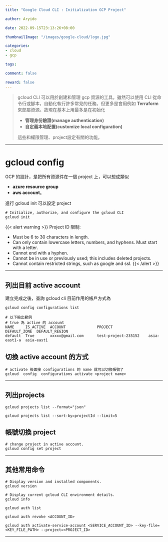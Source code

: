 ```yaml
---
title: "Google Cloud CLI : Initialization GCP Project"

author: Aryido

date: 2022-09-15T23:13:26+08:00

thumbnailImage: "/images/google-cloud/logo.jpg"

categories:
- cloud
- gcp

tags:

comment: false

reward: false
---
```

<!--BODY-->
>  gcloud CLI 可以用於創建和管理 gcp 資源的工具。雖然可以使用 CLI 從命令行或腳本，自動化執行許多常見的任務。但更多是會用例如  **Terraform** 來部屬資源。故現在基本上用最多是在初始化
> - **管理身份驗證(manage authentication)**
> - **自定義本地配置(customize local configuration)**
>
> 這些和權限管理、project設定有關的功能。

<!--more-->

---

# gcloud config
GCP 的設計，是把所有資源件在一個 project 上，可以想成類似
- **azure resource group**
- **aws account**。

進行 gcloud init 可以設定 project
```
# Initialize, authorize, and configure the gcloud CLI
gcloud init

```
{{< alert warning >}}
Project ID 限制:

- Must be 6 to 30 characters in length.
- Can only contain lowercase letters, numbers, and hyphens.
Must start with a letter.
- Cannot end with a hyphen.
- Cannot be in use or previously used; this includes deleted projects.
- Cannot contain restricted strings, such as google and ssl.
{{< /alert >}}

---

## 列出目前 active account

建立完成之後，查詢 gcloud cli 目前作用的帳戶方式為
```
gcloud config configurations list

# 以下輸出範例
# true 為 active 的 account
NAME     IS_ACTIVE  ACCOUNT              PROJECT                DEFAULT_ZONE  DEFAULT_REGION
default  True       xxxxx@gmail.com      test-project-235152    asia-east1-a  asia-east1

```

## 切換 active account 的方式
```
# activate 後面接 configurations 的 name 就可以切換帳號了
gcloud  config  configurations activate <project name>
```

---

## 列出projects
```
gcloud projects list --format="json"

gcloud projects list --sort-by=projectId --limit=5
```

## 帳號切換 project
```
# change project in active account.
gcloud config set project
```

---

## 其他常用命令
```
# Display version and installed components.
gcloud version

# Display current gcloud CLI environment details.
gcloud info

gcloud auth list

gcloud auth revoke <ACCOUNT_ID>

gcloud auth activate-service-account <SERVICE_ACCOUNT_ID> --key-file=<KEY_FILE_PATH> --project=<PROJECT_ID>

```



---